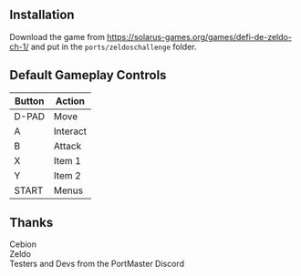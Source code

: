 ## Installation
Download the game from https://solarus-games.org/games/defi-de-zeldo-ch-1/ and put in the `ports/zeldoschallenge` folder.

## Default Gameplay Controls
| Button | Action |
|--|--|
|D-PAD|Move|
|A|Interact|
|B|Attack|
|X|Item 1|
|Y|Item 2|
|START|Menus|

## Thanks
Cebion  
Zeldo  
Testers and Devs from the PortMaster Discord  




